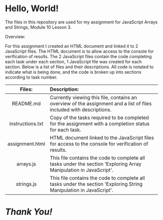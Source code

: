 # **Hello, World!**


The files in this repository are used for my assignment for JavaScript Arrays and Strings, Module 10 Lesson 3.


Overview:

For this assignment I created an HTML document and linked it to 2 JavaScript files. The HTML document is to allow access to the console for verification of results. The 
2 JavaScript files contain the code completing each task under each section, 1 JavaScript file was created for each section. Below is a list of files and their 
descriptions. All code is notated to indicate what is being done, and the code is broken up into sections according to task number.


| Files: | Description: |
| :----: |:---          |
| README.md | Currently viewing this file, contains an overview of the assignment and a list of files included with descriptions. |
| instructions.txt | Copy of the tasks required to be completed for the assignment with a completion status for each task.|
| assignment.html | HTML document linked to the JavaScript files for access to the console for verification of results. |
| arrays.js | This file contains the code to complete all tasks under the section 'Exploring Array Manipulation in JavaScript'. |
| strings.js | This file contains the code to complete all tasks under the section 'Exploring String Manipulation in JavaScript'. |

# *Thank You!*